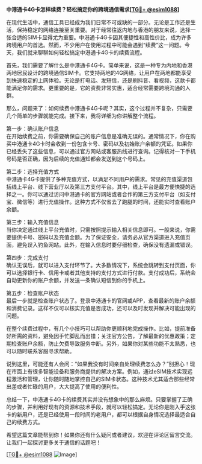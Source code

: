**中港通卡4G卡怎样续费？轻松搞定你的跨境通信需求[[TG💪+ @esim1088](https://t.me/s/esim1088)]**

在现代生活中，通信工具已经成为我们日常不可或缺的一部分。无论是工作还是生活，保持稳定的网络连接至关重要。对于经常往返内地与香港的朋友来说，选择一张合适的SIM卡显得尤为重要。中港通卡4G卡因其便捷性和高性价比，成为许多跨境用户的首选。然而，不少用户在使用过程中可能会遇到“续费”这一问题。今天，我们就来聊聊如何轻松搞定中港通卡4G卡的续费流程。

首先，我们需要了解什么是中港通卡4G卡。简单来说，这是一种专为内地和香港两地居民设计的跨境通信SIM卡。它支持两地的4G网络，让用户在两地都能享受到快速稳定的上网体验。无论是打电话、发短信，还是刷抖音、看视频，这款卡都能满足你的需求。更重要的是，它的资费非常实惠，适合经常需要跨境沟通的人群。

那么，问题来了：如何续费中港通卡4G卡呢？其实，这个过程并不复杂，只需要几个简单的步骤就能完成。接下来，我将详细为你讲解整个流程。

第一步：确认账户信息  
在开始续费之前，你需要确保自己的账户信息是准确无误的。通常情况下，你在购买中港通卡4G卡时会收到一份包含卡号、密码以及初始账户余额的凭证。如果你已经丢失了这些信息，可以通过官方网站或客服热线进行查询。记得核对一下手机号码是否正确，因为后续的充值通知都会发送到这个号码上。

第二步：选择充值方式  
中港通卡4G卡提供了多种充值方式，以满足不同用户的需求。常见的充值渠道包括线上平台、线下营业厅以及第三方支付平台。其中，线上平台是最方便快捷的选择之一。你可以通过访问中港通卡的官方网站或者合作的第三方支付平台（如支付宝、微信等）进行充值操作。这种方式不仅省去了跑腿的时间，还能实时查看账户余额。

第三步：输入充值信息  
当你决定通过线上平台充值时，只需按照提示输入相关信息即可。一般来说，你需要提供卡号、密码以及充值金额。为了保证安全，请务必从官方渠道进入充值页面，避免误入钓鱼网站。此外，在输入信息时要仔细检查，确保没有遗漏或错误。

第四步：完成支付  
确认无误后，就可以进入支付环节了。大多数情况下，系统会跳转到支付页面，你可以选择银行卡、信用卡或者其他支持的支付方式进行付款。支付成功后，系统会自动更新你的账户余额，并发送一条确认短信到你的手机上。

第五步：检查账户状态  
最后一步就是检查账户状态了。登录中港通卡的官网或APP，查看最新的账户余额和消费记录。这样不仅可以核实充值是否成功，还可以及时发现并解决可能出现的问题。

在整个续费过程中，有几个小技巧可以帮助你更顺利地完成操作。比如，提前准备好所需的资料，避免因手忙脚乱而出错；关注官方公告，了解最新的优惠政策；定期检查账户余额，防止欠费导致服务中断。另外，如果你对某些功能不太熟悉，也可以随时联系客服寻求帮助。

说到这里，可能还有人会问：“如果我没有时间亲自处理续费怎么办？”别担心！现在市面上有很多智能设备和服务商提供的解决方案。例如，通过eSIM技术实现远程激活和管理，让你随时随地掌控自己的SIM卡状态。这种技术尤其适合那些经常出差或者忙碌的用户，大大提高了使用的便利性。

总结一下，中港通卡4G卡的续费其实并没有想象中的那么麻烦。只要掌握了正确的步骤，并利用好现有的资源和技术手段，就可以轻松搞定。无论你是刚入手这张卡的新用户，还是已经使用一段时间的老用户，都可以根据自身情况选择最适合自己的续费方式。

希望这篇文章能帮到你！如果你还有什么疑问或者建议，欢迎在评论区留言交流。让我们一起探讨更多关于通信的话题吧！

[[TG💪+ @esim1088](https://t.me/s/esim1088) ![Image](https://i.postimg.cc/4NQfJmqS/Snipaste-2025-05-13-00-14-12.png)]